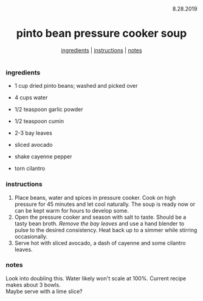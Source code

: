 
<p align="right">8.28.2019</p>

<h1 align="center">pinto bean pressure cooker soup</h1>
<div align="center">
  <a href="#ingredients">ingredients</a> | 
  <a href="#instructions">instructions</a> | 
  <a href="#notes">notes</a>
</div>
<br>

### ingredients
- 1 cup dried pinto beans; washed and picked over
- 4 cups water
- 1/2 teaspoon garlic powder
- 1/2 teaspoon cumin
- 2-3 bay leaves

- sliced avocado 
- shake cayenne pepper
- torn cilantro

### instructions
1. Place beans, water and spices in pressure cooker.  Cook on high 
pressure for 45 minutes and let cool naturally.  The soup is ready now 
or can be kept warm for hours to develop some.
2. Open the pressure cooker and season with salt to taste.  Should be a tasty bean 
broth. *Remove the bay leaves* and use a hand blender to pulse to the desired 
consistency. Heat back up to a simmer while stirring occasionally.
3. Serve hot with sliced avocado, a dash of cayenne and some cilantro leaves.

### notes
Look into doubling this.  Water likely won't scale at 100%.  Current recipe makes about 3 bowls.  
Maybe serve with a lime slice?
